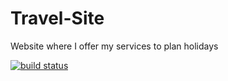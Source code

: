 # Travel-Site
Website where I offer my services to plan holidays

[![build status](https://img.shields.io/github/workflow/status/dickwolff/Travel-Site/Build?style=for-the-badge)](https://github.com/dickwolff/Travel-Site/actions)
